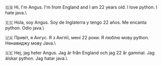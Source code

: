 🇬🇧
Hi, I'm Angus. I'm from England and I am 22 years old.
I love python. I hate java.\

🇪🇸
Hola, soy Angus. Soy de Inglaterra y tengo 22 años.
Me encanta python. Odio java.\

🇺🇦
Привіт, я Ангус. Я з Англії, мені 22 роки.
Я люблю мову python. Ненавиджу мову Java.\

🇸🇪
Hej, jag heter Angus. Jag är från England och jag 22 år gammal.
Jag älskar python. Jag hatar java.\
<!---
angus2411/angus2411 is a ✨ special ✨ repository because its `README.md` (this file) appears on your GitHub profile.
You can click the Preview link to take a look at your changes.
--->

